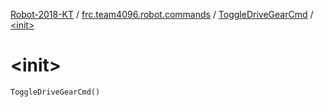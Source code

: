 [Robot-2018-KT](../../index.md) / [frc.team4096.robot.commands](../index.md) / [ToggleDriveGearCmd](index.md) / [&lt;init&gt;](./-init-.md)

# &lt;init&gt;

`ToggleDriveGearCmd()`